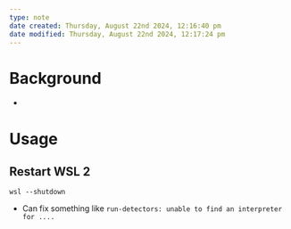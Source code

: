 ```yaml
---
type: note
date created: Thursday, August 22nd 2024, 12:16:40 pm
date modified: Thursday, August 22nd 2024, 12:17:24 pm
---
```

# Background
- 

# Usage
## Restart WSL 2
```
wsl --shutdown
```
- Can fix something like `run-detectors: unable to find an interpreter for ....`